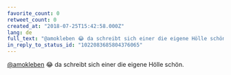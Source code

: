 ```yaml
---
favorite_count: 0
retweet_count: 0
created_at: "2018-07-25T15:42:58.000Z"
lang: de
full_text: "@amokleben 😂 da schreibt sich einer die eigene Hölle schön."
in_reply_to_status_id: "1022083685804376065"
---
```


[@amokleben](https://twitter.com/amokleben) 😂 da schreibt sich einer die eigene
Hölle schön.

